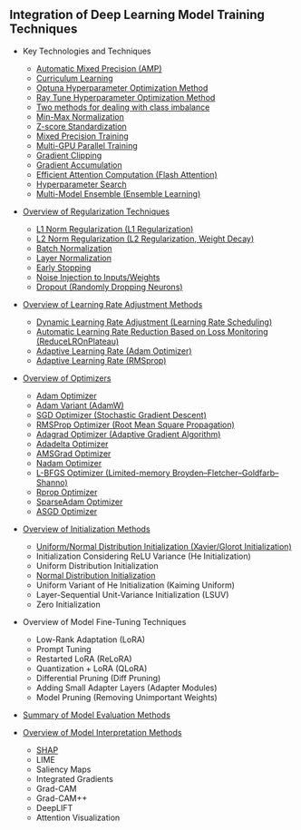 
## Integration of Deep Learning Model Training Techniques

* Key Technologies and Techniques

  * [Automatic Mixed Precision (AMP)](https://github.com/pengsihua2023/Deep-Learning-Lecture-Notes-English/blob/main/08.%20Model%20training%20technology%20integration/Key%20technologies/Automatic%20Mixed%20Precision%20(AMP).md)
  * [Curriculum Learning](https://github.com/pengsihua2023/Deep-Learning-Lecture-Notes-English/blob/main/08.%20Model%20training%20technology%20integration/Key%20technologies/Curriculum%20Learning.md)
  * [Optuna Hyperparameter Optimization Method](https://github.com/pengsihua2023/Deep-Learning-Lecture-Notes-English/blob/main/08.%20Model%20training%20technology%20integration/Key%20technologies/Optuna%20Hyperparameter%20Optimization%20Method.md)
  * [Ray Tune Hyperparameter Optimization Method](https://github.com/pengsihua2023/Deep-Learning-Lecture-Notes-English/blob/main/08.%20Model%20training%20technology%20integration/Key%20technologies/Ray%20Tune%20Hyperparameter%20Optimization%20Method.md)
  * [Two methods for dealing with class imbalance](https://github.com/pengsihua2023/Deep-Learning-Lecture-Notes-English/blob/main/08.%20Model%20training%20technology%20integration/Key%20technologies/Two%20methods%20for%20dealing%20with%20class%20imbalance%3A%20weighted%20loss%20function%20and%20oversampling.md)
  * [Min-Max Normalization](https://github.com/pengsihua2023/Deep-Learning-Lecture-Notes-English/blob/main/08.%20Model%20training%20technology%20integration/Key%20technologies/Min-Max%20Normalization.md)
  * [Z-score Standardization](https://github.com/pengsihua2023/Deep-Learning-Lecture-Notes-English/blob/main/08.%20Model%20training%20technology%20integration/Key%20technologies/Z-score%20Standardization.md)
  * [Mixed Precision Training](https://github.com/pengsihua2023/Deep-Learning-Lecture-Notes-English/blob/main/08.%20Model%20training%20technology%20integration/Key%20technologies/Mixed%20Precision%20Training.md)
  * [Multi-GPU Parallel Training](https://github.com/pengsihua2023/Deep-Learning-Lecture-Notes-English/blob/main/08.%20Model%20training%20technology%20integration/Key%20technologies/Multi-GPU%20Parallel%20Training%20(Distributed%20Data%20Parallel%2C%20DDP).md)
  * [Gradient Clipping](https://github.com/pengsihua2023/Deep-Learning-Lecture-Notes-English/blob/main/08.%20Model%20training%20technology%20integration/Key%20technologies/Gradient%20Clipping.md)
  * [Gradient Accumulation](https://github.com/pengsihua2023/Deep-Learning-Lecture-Notes-English/blob/main/08.%20Model%20training%20technology%20integration/Key%20technologies/Gradient%20Accumulation.md)
  * [Efficient Attention Computation (Flash Attention)](https://github.com/pengsihua2023/Deep-Learning-Lecture-Notes-English/blob/main/08.%20Model%20training%20technology%20integration/Key%20technologies/Efficient%20Attention%20Computation%20(Flash%20Attention).md)
  * [Hyperparameter Search](https://github.com/pengsihua2023/Deep-Learning-Lecture-Notes-English/blob/main/08.%20Model%20training%20technology%20integration/Key%20technologies/Hyperparameter%20Search%20(Bayesian%20Optimization).md) 
  * [Multi-Model Ensemble (Ensemble Learning)](https://github.com/pengsihua2023/Deep-Learning-Lecture-Notes-English/blob/main/08.%20Model%20training%20technology%20integration/Key%20technologies/Multi-Model%20Ensemble%20(Ensemble%20Learning).md)

* [Overview of Regularization Techniques](https://github.com/pengsihua2023/Deep-Learning-Lecture-Notes-English/blob/main/08.%20Model%20training%20technology%20integration/Regularization%20techniques/Overview%20of%20Regularization%20Techniques.md)

  * [L1 Norm Regularization (L1 Regularization)](https://github.com/pengsihua2023/Deep-Learning-Lecture-Notes-English/blob/main/08.%20Model%20training%20technology%20integration/Regularization%20techniques/L1%20Norm%20Regularization.md)
  * [L2 Norm Regularization (L2 Regularization, Weight Decay)](https://github.com/pengsihua2023/Deep-Learning-Lecture-Notes-English/blob/main/08.%20Model%20training%20technology%20integration/Regularization%20techniques/L2%20Norm%20Regularization.md)
  * [Batch Normalization](https://github.com/pengsihua2023/Deep-Learning-Lecture-Notes-English/blob/main/08.%20Model%20training%20technology%20integration/Regularization%20techniques/Batch%20Normalization.md)
  * [Layer Normalization](https://github.com/pengsihua2023/Deep-Learning-Lecture-Notes-English/blob/main/08.%20Model%20training%20technology%20integration/Regularization%20techniques/Layer%20Normalization.md)
  * [Early Stopping](https://github.com/pengsihua2023/Deep-Learning-Lecture-Notes-English/blob/main/08.%20Model%20training%20technology%20integration/Regularization%20techniques/Early%20Stopping.md)
  * [Noise Injection to Inputs/Weights](https://github.com/pengsihua2023/Deep-Learning-Lecture-Notes-English/blob/main/08.%20Model%20training%20technology%20integration/Regularization%20techniques/Noise%20Injection%20to%20Inputs-Weights.md)
  * [Dropout (Randomly Dropping Neurons)](https://github.com/pengsihua2023/Deep-Learning-Lecture-Notes-English/blob/main/08.%20Model%20training%20technology%20integration/Regularization%20techniques/Dropout.md)
* [Overview of Learning Rate Adjustment Methods](https://github.com/pengsihua2023/Deep-Learning-Lecture-Notes-English/blob/main/08.%20Model%20training%20technology%20integration/Learning%20rate%20adjustment%20method/Overview%20of%20Learning%20Rate%20Adjustment%20Methods.md)

  * [Dynamic Learning Rate Adjustment (Learning Rate Scheduling)](https://github.com/pengsihua2023/Deep-Learning-Lecture-Notes-English/blob/main/08.%20Model%20training%20technology%20integration/Learning%20rate%20adjustment%20method/StepLR%20scheduler%20adjusts%20learning%20rate.md)
  * [Automatic Learning Rate Reduction Based on Loss Monitoring (ReduceLROnPlateau)](https://github.com/pengsihua2023/Deep-Learning-Lecture-Notes-English/blob/main/08.%20Model%20training%20technology%20integration/Learning%20rate%20adjustment%20method/ReduceLROnPlateau.md)
  * [Adaptive Learning Rate (Adam Optimizer)](https://github.com/pengsihua2023/Deep-Learning-Lecture-Notes-English/blob/main/08.%20Model%20training%20technology%20integration/Learning%20rate%20adjustment%20method/Adam%20optimizer%20adjusts%20learning%20rate.md)
  * [Adaptive Learning Rate (RMSprop)](https://github.com/pengsihua2023/Deep-Learning-Lecture-Notes-English/blob/main/08.%20Model%20training%20technology%20integration/Learning%20rate%20adjustment%20method/RMSprop%20adaptive%20learning%20rate.md)

* [Overview of Optimizers](https://github.com/pengsihua2023/Deep-Learning-Lecture-Notes-English/blob/main/08.%20Model%20training%20technology%20integration/Various%20optimizers/Optimizer%20Overview.md)

  * [Adam Optimizer](https://github.com/pengsihua2023/Deep-Learning-Lecture-Notes-English/blob/main/08.%20Model%20training%20technology%20integration/Various%20optimizers/Adam%20Optimizer.md)
  * [Adam Variant (AdamW)](https://github.com/pengsihua2023/Deep-Learning-Lecture-Notes-English/blob/main/08.%20Model%20training%20technology%20integration/Various%20optimizers/AdamW%20optimizer.md)
  * [SGD Optimizer (Stochastic Gradient Descent)](https://github.com/pengsihua2023/Deep-Learning-Lecture-Notes-English/blob/main/08.%20Model%20training%20technology%20integration/Various%20optimizers/SGD%20optimizer.md)
  * [RMSProp Optimizer (Root Mean Square Propagation)](https://github.com/pengsihua2023/Deep-Learning-Lecture-Notes-English/blob/main/08.%20Model%20training%20technology%20integration/Various%20optimizers/RMSProp%20Optimizer.md)
  * [Adagrad Optimizer (Adaptive Gradient Algorithm)](https://github.com/pengsihua2023/Deep-Learning-Lecture-Notes-English/blob/main/08.%20Model%20training%20technology%20integration/Various%20optimizers/Adagrad%20optimizer.md)
  * [Adadelta Optimizer](https://github.com/pengsihua2023/Deep-Learning-Lecture-Notes-English/blob/main/08.%20Model%20training%20technology%20integration/Various%20optimizers/Adadelta%20Optimizer.md)
  * [AMSGrad Optimizer](https://github.com/pengsihua2023/Deep-Learning-Lecture-Notes-English/blob/main/08.%20Model%20training%20technology%20integration/Various%20optimizers/AMSGrad%20optimizer.md)
  * [Nadam Optimizer](https://github.com/pengsihua2023/Deep-Learning-Lecture-Notes-English/blob/main/08.%20Model%20training%20technology%20integration/Various%20optimizers/Nadam%20optimizer.md)
  * [L-BFGS Optimizer (Limited-memory Broyden–Fletcher–Goldfarb–Shanno)](https://github.com/pengsihua2023/Deep-Learning-Lecture-Notes-English/blob/main/08.%20Model%20training%20technology%20integration/Various%20optimizers/L-BFGS%20Optimizer.md)
  * [Rprop Optimizer](https://github.com/pengsihua2023/Deep-Learning-Lecture-Notes-English/blob/main/08.%20Model%20training%20technology%20integration/Various%20optimizers/Rprop%20optimizer.md)
  * [SparseAdam Optimizer](https://github.com/pengsihua2023/Deep-Learning-Lecture-Notes-English/blob/main/08.%20Model%20training%20technology%20integration/Various%20optimizers/SparseAdam%20optimizer.md)
  * [ASGD Optimizer](https://github.com/pengsihua2023/Deep-Learning-Lecture-Notes-English/blob/main/08.%20Model%20training%20technology%20integration/Various%20optimizers/ASGD%20optimizer.md)

* [Overview of Initialization Methods](https://github.com/pengsihua2023/Deep-Learning-Lecture-Notes-English/blob/main/08.%20Model%20training%20technology%20integration/Initialization%20methods/Initialization%20Method%20Overview.md)

  * [Uniform/Normal Distribution Initialization (Xavier/Glorot Initialization)](https://github.com/pengsihua2023/Deep-Learning-Lecture-Notes-English/blob/main/08.%20Model%20training%20technology%20integration/Initialization%20methods/Xavier-Glorot%20Initialization.md)
  * Initialization Considering ReLU Variance (He Initialization)
  * Uniform Distribution Initialization
  * [Normal Distribution Initialization](https://github.com/pengsihua2023/Deep-Learning-Lecture-Notes-English/blob/main/08.%20Model%20training%20technology%20integration/Initialization%20methods/Normal%20Initialization.md)
  * Uniform Variant of He Initialization (Kaiming Uniform)
  * Layer-Sequential Unit-Variance Initialization (LSUV)
  * Zero Initialization

* Overview of Model Fine-Tuning Techniques

  * Low-Rank Adaptation (LoRA)
  * Prompt Tuning
  * Restarted LoRA (ReLoRA)
  * Quantization + LoRA (QLoRA)
  * Differential Pruning (Diff Pruning)
  * Adding Small Adapter Layers (Adapter Modules)
  * Model Pruning (Removing Unimportant Weights)

* [Summary of Model Evaluation Methods](https://github.com/pengsihua2023/Deep-Learning-Lecture-Notes-English/blob/main/08.%20Model%20training%20technology%20integration/Model%20evaluation%20methods/Summary%20of%20Model%20Evaluation%20Methods.md)

* [Overview of Model Interpretation Methods](https://github.com/pengsihua2023/Deep-Learning-Lecture-Notes-English/blob/main/08.%20Model%20training%20technology%20integration/Model%20interpretation%20methods/Overview%20of%20Model%20Interpretation%20Methods.md)

  * [SHAP](https://github.com/pengsihua2023/Deep-Learning-Lecture-Notes-English/blob/main/08.%20Model%20training%20technology%20integration/Model%20interpretation%20methods/SHAP.md)
  * LIME
  * Saliency Maps
  * Integrated Gradients
  * Grad-CAM
  * Grad-CAM++
  * DeepLIFT
  * Attention Visualization
